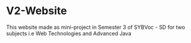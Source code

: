 # V2-Website
This website made as mini-project in Semester 3 of SYBVoc - SD for two subjects i.e Web Technologies and Advanced Java
